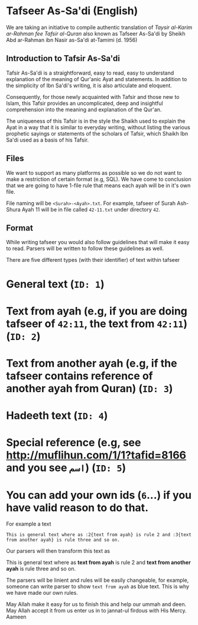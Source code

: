 Tafseer As-Sa'di (English)
==========================

We are taking an initiative to compile authentic translation of _Taysir al-Karim ar-Rahman fee Tafsir al-Quran_ also known as Tafseer As-Sa'di by Sheikh Abd ar-Rahman ibn Nasir as-Sa'di at-Tamimi (d. 1956)

Introduction to Tafsir As-Sa'di
-------------------------------

Tafsir As-Sa'di is a straightforward, easy to read, easy to understand explanation of the meaning of Qur'anic Ayat and statements. In addition to the simplicity of Ibn Sa'di's writing, it is also articulate and eloquent.

Consequently, for those newly acquainted with Tafsir and those new to Islam, this Tafsir provides an uncomplicated, deep and insightful comprehension into the meaning and explanation of the Qur'an.

The uniqueness of this Tafsir is in the style the Shaikh used to explain the Ayat in a way that it is similar to everyday writing, without listing the various prophetic sayings or statements of the scholars of Tafsir, which Shaikh Ibn Sa'di used as a basis of his Tafsir.

Files
-----

We want to support as many platforms as possible so we do not want to make a restriction of certain format (e.g, SQL). We have come to conclusion that we are going to have 1-file rule that means each ayah will be in it's own file. 

File naming will be `<Surah>-<Ayah>.txt`. For example, tafseer of Surah Ash-Shura Ayah 11 will be in file called `42-11.txt` under directory `42`.

Format
------

While writing tafseer you would also follow guidelines that will make it easy to read. Parsers will be written to follow these guidelines as well.

There are five different types (with their identifier) of text within tafseer
 # General text (`ID: 1`)
 # Text from ayah (e.g, if you are doing tafseer of `42:11`, the text from `42:11`) (`ID: 2`)
 # Text from another ayah (e.g, if the tafseer contains reference of another ayah from Quran) (`ID: 3`)
 # Hadeeth text (`ID: 4`)
 # Special reference (e.g, see http://muflihun.com/1/1?tafid=8166 and you see `اسم`) (`ID: 5`)
 # You can add your own ids (`6`...) if you have valid reason to do that.
 
For example a text
```
This is general text where as :2{text from ayah} is rule 2 and :3{text from another ayah} is rule three and so on.
```
Our parsers will then transform this text as

This is general text where as **text from ayah** is rule 2 and __text from another ayah__ is rule three and so on.

The parsers will be linient and rules will be easily changeable, for example, someone can write parser to show `text from ayah` as blue text. This is why we have made our own rules.

May Allah make it easy for us to finish this and help our ummah and deen. May Allah accept it from us enter us in to jannat-ul firdous with His Mercy. Aameen
